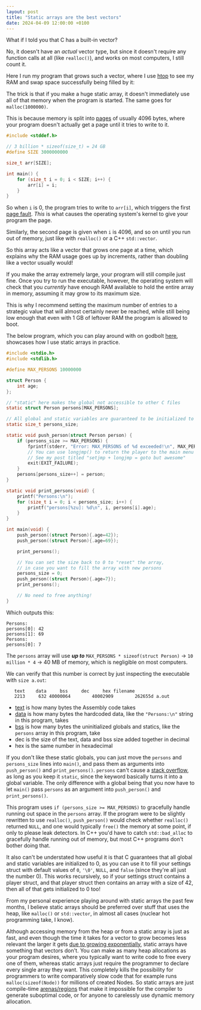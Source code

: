 ```yaml
---
layout: post
title: "Static arrays are the best vectors"
date: 2024-04-09 12:00:00 +0100
---
```


What if I told you that C has a built-in vector?

No, it doesn't have an _actual_ vector type, but since it doesn't require any function calls at all (like `realloc()`), and works on most computers, I still count it.

Here I run my program that grows such a vector, where I use [htop](https://en.wikipedia.org/wiki/Htop) to see my RAM and swap space successfully being filled by it:

<link rel="stylesheet" type="text/css" href="/assets/posts/2024-04-09-static-arrays-are-the-best-vectors/asciinema-player.css" />
<div id="demo"></div>
<script src="/assets/posts/2024-04-09-static-arrays-are-the-best-vectors/asciinema-player.min.js"></script>
<script>
AsciinemaPlayer.create('/assets/posts/2024-04-09-static-arrays-are-the-best-vectors/htop.cast', document.getElementById('demo'), {
	cols: 80,
	rows: 3,
	autoPlay: true,
	loop: true,
	idleTimeLimit: 0.5,
	controls: false,
});
</script>

The trick is that if you make a huge static array, it doesn't immediately use all of that memory when the program is started. The same goes for `malloc(1000000)`.

This is because memory is split into [pages](<https://en.wikipedia.org/wiki/Page_(computer_memory)>) of usually 4096 bytes, where your program doesn't actually get a page until it tries to write to it.

```c
#include <stddef.h>

// 3 billion * sizeof(size_t) = 24 GB
#define SIZE 3000000000

size_t arr[SIZE];

int main() {
    for (size_t i = 0; i < SIZE; i++) {
        arr[i] = i;
    }
}
```

So when `i` is 0, the program tries to write to `arr[i]`, which triggers the first [page fault](https://en.wikipedia.org/wiki/Page_fault). _This_ is what causes the operating system's kernel to give your program the page.

Similarly, the second page is given when `i` is 4096, and so on until you run out of memory, just like with `realloc()` or a C++ `std::vector`.

So this array acts like a vector that grows one page at a time, which explains why the RAM usage goes up by increments, rather than doubling like a vector usually would!

If you make the array extremely large, your program will still compile just fine. Once you try to run the executable, however, the operating system will check that you _currently_ have enough RAM available to hold the entire array in memory, assuming it may grow to its maximum size.

This is why I recommend setting the maximum number of entries to a strategic value that will almost certainly never be reached, while still being low enough that even with 1 GB of leftover RAM the program is allowed to boot.

The below program, which you can play around with on godbolt [here](https://godbolt.org/z/bMGb8TPW5), showcases how I use static arrays in practice.

```c
#include <stdio.h>
#include <stdlib.h>

#define MAX_PERSONS 10000000

struct Person {
    int age;
};

// "static" here makes the global not accessible to other C files
static struct Person persons[MAX_PERSONS];

// All global and static variables are guaranteed to be initialized to 0
static size_t persons_size;

static void push_person(struct Person person) {
    if (persons_size >= MAX_PERSONS) {
        fprintf(stderr, "Error: MAX_PERSONS of %d exceeded!\n", MAX_PERSONS);
        // You can use longjmp() to return the player to the main menu of a game
        // See my post titled "setjmp + longjmp = goto but awesome"
        exit(EXIT_FAILURE);
    }
    persons[persons_size++] = person;
}

static void print_persons(void) {
    printf("Persons:\n");
    for (size_t i = 0; i < persons_size; i++) {
        printf("persons[%zu]: %d\n", i, persons[i].age);
    }
}

int main(void) {
    push_person((struct Person){.age=42});
    push_person((struct Person){.age=69});

    print_persons();

    // You can set the size back to 0 to "reset" the array,
    // in case you want to fill the array with new persons
    persons_size = 0;
    push_person((struct Person){.age=7});
    print_persons();

    // No need to free anything!
}
```

Which outputs this:

```
Persons:
persons[0]: 42
persons[1]: 69
Persons:
persons[0]: 7
```

The `persons` array will use ***up to*** `MAX_PERSONS * sizeof(struct Person)` -> `10 million * 4` -> 40 MB of memory, which is negligible on most computers.

We can verify that this number is correct by just inspecting the executable with `size a.out`:

```
   text    data     bss     dec     hex filename
   2213     632 40000064        40002909        262655d a.out
```

- [text](https://en.wikipedia.org/wiki/Code_segment) is how many bytes the Assembly code takes
- [data](http://en.wikipedia.org/wiki/Data_segment) is how many bytes the hardcoded data, like the `"Persons:\n"` string in this program, takes
- [bss](http://en.wikipedia.org/wiki/.bss) is how many bytes the uninitialized globals and statics, like the `persons` array in this program, take
- dec is the size of the text, data and bss size added together in decimal
- hex is the same number in hexadecimal

If you don't like these static globals, you can just move the `persons` and `persons_size` lines into `main()`, and pass them as arguments into `push_person()` and `print_persons()`. `persons` can't cause a [stack overflow](https://en.wikipedia.org/wiki/Stack_buffer_overflow), as long as you keep it `static`, since the keyword basically turns it into a global variable. The only difference with a global being that you now have to let `main()` pass `persons` as an argument into `push_person()` and `print_persons()`.

This program uses `if (persons_size >= MAX_PERSONS)` to gracefully handle running out space in the `persons` array. If the program were to be slightly rewritten to use `realloc()`, `push_person()` would check whether `realloc()` returned `NULL`, and one would typically `free()` the memory at some point, if only to please leak detectors. In C++ you'd have to catch `std::bad_alloc` to gracefully handle running out of memory, but most C++ programs don't bother doing that.

It also can't be understated how useful it is that C guarantees that all global and static variables are initialized to 0, as you can use it to fill your settings struct with default values of `0`, `'\0'`, `NULL`, and `false` (since they're all just the number 0). This works recursively, so if your settings struct contains a player struct, and that player struct then contains an array with a size of 42, then all of that gets initialized to 0 too!

From my personal experience playing around with static arrays the past few months, I believe static arrays should be preferred over stuff that uses the heap, like `malloc()` or `std::vector`, in almost all cases (nuclear hot programming take, I know).

Although accessing memory from the heap or from a static array is just as fast, and even though the time it takes for a vector to grow becomes less relevant the larger it gets [due to growing exponentially](https://en.wikipedia.org/wiki/Amortized_analysis#Dynamic_array), static arrays have something that vectors don't. You can make as many heap allocations as your program desires, where you typically want to write code to free every one of them, whereas static arrays just require the programmer to declare every single array they want. This completely kills the possibility for programmers to write comparatively slow code that for example runs `malloc(sizeof(Node))` for millions of created Nodes. So static arrays are just compile-time [arenas/regions](https://en.wikipedia.org/wiki/Region-based_memory_management) that make it impossible for the compiler to generate suboptimal code, or for anyone to carelessly use dynamic memory allocation.
